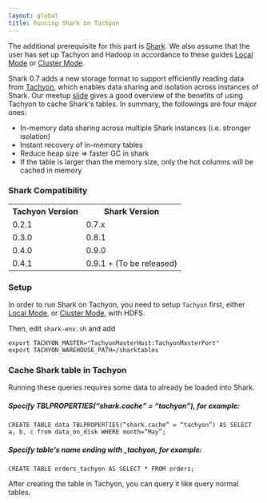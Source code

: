 ```yaml
---
layout: global
title: Running Shark on Tachyon
---
```


The additional prerequisite for this part is [Shark](https://github.com/amplab/shark/wiki).
We also assume that the user has set up Tachyon and Hadoop in accordance to these guides
[Local Mode](Running-Tachyon-Locally.html) or [Cluster Mode](Running-Tachyon-on-a-Cluster.html).

Shark 0.7 adds a new storage format to support efficiently reading data from
[Tachyon](http://tachyonproject.org), which enables data sharing and isolation across instances of
Shark. Our meetup [slide](http://goo.gl/fVmxCG) gives a good overview of the benefits of using
Tachyon to cache Shark's tables. In summary, the followings are four major ones:

-   In-memory data sharing across multiple Shark instances (i.e. stronger isolation)
-   Instant recovery of in-memory tables
-   Reduce heap size =\> faster GC in shark
-   If the table is larger than the memory size, only the hot columns will be cached in memory

### Shark Compatibility

<table class="table">
<tr><th>Tachyon Version</th><th>Shark Version</th></tr>
<tr>
  <td>0.2.1</td>
  <td>0.7.x</td>
</tr>
<tr>
  <td>0.3.0</td>
  <td>0.8.1</td>
</tr>
<tr>
  <td>0.4.0</td>
  <td>0.9.0</td>
</tr>
<tr>
  <td>0.4.1</td>
  <td>0.9.1 + (To be released)</td>
</tr>
</table>

### Setup

In order to run Shark on Tachyon, you need to setup `Tachyon` first, either
[Local Mode](https://github.com/amplab/tachyon/wiki/Running-Tachyon-Locally),
or [Cluster Mode](https://github.com/amplab/tachyon/wiki/Running-Tachyon-on-a-Cluster), with HDFS.

Then, edit `shark-env.sh` and add

    export TACHYON_MASTER="TachyonMasterHost:TachyonMasterPort"
    export TACHYON_WAREHOUSE_PATH=/sharktables

### Cache Shark table in Tachyon

Running these queries requires some data to already be loaded into Shark.

##### Specify TBLPROPERTIES(“shark.cache” = “tachyon”), for example:

    CREATE TABLE data TBLPROPERTIES(“shark.cache” = “tachyon”) AS SELECT a, b, c from data_on_disk WHERE month=“May”;

##### Specify table's name ending with \_tachyon, for example:

    CREATE TABLE orders_tachyon AS SELECT * FROM orders;

After creating the table in Tachyon, you can query it like query normal tables.
